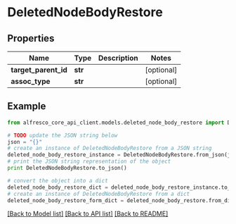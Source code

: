 # DeletedNodeBodyRestore


## Properties
Name | Type | Description | Notes
------------ | ------------- | ------------- | -------------
**target_parent_id** | **str** |  | [optional] 
**assoc_type** | **str** |  | [optional] 

## Example

```python
from alfresco_core_api_client.models.deleted_node_body_restore import DeletedNodeBodyRestore

# TODO update the JSON string below
json = "{}"
# create an instance of DeletedNodeBodyRestore from a JSON string
deleted_node_body_restore_instance = DeletedNodeBodyRestore.from_json(json)
# print the JSON string representation of the object
print DeletedNodeBodyRestore.to_json()

# convert the object into a dict
deleted_node_body_restore_dict = deleted_node_body_restore_instance.to_dict()
# create an instance of DeletedNodeBodyRestore from a dict
deleted_node_body_restore_form_dict = deleted_node_body_restore.from_dict(deleted_node_body_restore_dict)
```
[[Back to Model list]](../README.md#documentation-for-models) [[Back to API list]](../README.md#documentation-for-api-endpoints) [[Back to README]](../README.md)



